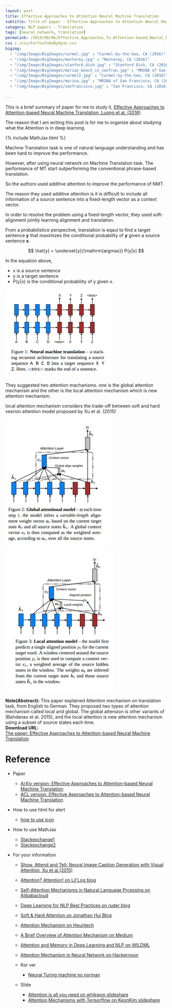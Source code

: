 ```yaml
---
layout: post
title: Effective Approaches to Attention Neural Machine Translation
subtitle: Title of paper - Effective Approaches to Attention Neural Machine Translation
category: NLP papers - Translation
tags: [neural_network, translation]
permalink: /2019/08/06/Effective_Approaches_To_Attention-based_Neural_Machine_Translation/
css : /css/ForYouTubeByHyun.css
bigimg: 
  - "/img/Image/BigImages/carmel.jpg" : "Carmel-by-the-Sea, CA (2016)"
  - "/img/Image/BigImages/monterey.jpg" : "Monterey, CA (2016)"
  - "/img/Image/BigImages/stanford_dish.jpg" : "Stanford Dish, CA (2016)"
  - "/img/Image/BigImages/marian_beach_in_sanfran.jpg" : "MRINA of San Francisco, CA (2016)"
  - "/img/Image/BigImages/carmel2.jpg" : "Carmel-by-the-Sea, CA (2016)"
  - "/img/Image/BigImages/marina.jpg" : "MRINA of San Francisco, CA (2016)"
  - "/img/Image/BigImages/sanfrancisco.jpg" : "San Francisco, CA (2016)"
  
---
```


This is a brief summary of paper for me to study it, [Effective Approaches to Attention-based Neural Machine Translation, Luong et al. (2016)](https://arxiv.org/abs/1508.04025) 

The reason that I am writing this post is for me to organize about studying what the Attention is in deep learning.

{% include MathJax.html %}

Machine Translation task is one of natural language understanding and has been hard to improve the performance. 

However, after using neural network on Machine Translation task. The performance of MT start outperforming the conventional phrase-based translation.

So the authors used additive attention to improve the performance of NMT. 

The reason they used additive attention is it is difficult to include all information of a source sentence into a fixed-length vector as a context vector.

In order to resolve the problem using a fixed-length vector, they used soft-alignment jointly learning alignment and translation.

From a probabilistice perspective, translation is eqaul to find a target sentence **y** that maximizes the conditional probability of **y** given a source sentence **x**.

$$ \hat{y} = \underset{y}{\mathrm{argmax}} P(y|x) $$

In the equation above,

 - x is a source sentence
 - y is a target sentence
 - P(y\|x) is the conditional probabliity of y given x. 

![Luong et al.(2016)](/img/Image/NaturalLanguageProcessing/NLPLabs/Paper_Investigation/Translation/2019-08-06-Effective_Approaches_To_Attention-based_Neural_Machine_Translation/Neural_Machine_Translation.png)


They suggested two attention machanisms. one is the global attention mechanism and the other is the local attention mechanism which is new attention mechanism. 

local attention mechanism considers the trade-off between soft and hard vesrion attention model proposed by Xu et al. (2015)

![Global attention model by Luong et al.(2016)](/img/Image/NaturalLanguageProcessing/NLPLabs/Paper_Investigation/Translation/2019-08-06-Effective_Approaches_To_Attention-based_Neural_Machine_Translation/Global_Attention_model.png)

![Local attentio model by Luong et al.(2016)](/img/Image/NaturalLanguageProcessing/NLPLabs/Paper_Investigation/Translation/2019-08-06-Effective_Approaches_To_Attention-based_Neural_Machine_Translation/Local_attention_model.png)


<div class="alert alert-info" role="alert"><i class="fa fa-info-circle"></i> <b>Note(Abstract): </b>
This paper explained Attention mechanism on translation task, from English to German. They proposed two types of attention mechanism called local and global. The global attension is other variants of (Bahdanau et al. 2015), and the local attention is new attention mechanism using a subset of source states each time. 
</div>
    
<div class="alert alert-success" role="alert"><i class="fa fa-paperclip fa-lg"></i> <b>Download URL: </b><br>
  <a href="https://arxiv.org/abs/1508.04025">The paper: Effective Approaches to Attention-based Neural Machine Translation</a>
</div>

# Reference 

- Paper 
  - [ArXiv version: Effective Approaches to Attention-based Neural Machine Translation](https://arxiv.org/abs/1508.04025)
  - [ACL version: Effective Approaches to Attention-based Neural Machine Translation](https://aclweb.org/anthology/D15-1166)
  
 
- How to use html for alert
  - [how to use icon](http://idratherbewriting.com/documentation-theme-jekyll/mydoc_icons.html)
  
- How to use MathJax
  - [Stackexchange1](https://math.meta.stackexchange.com/questions/5020/mathjax-basic-tutorial-and-quick-reference)
  - [Stackexchange2](https://tex.stackexchange.com/questions/5223/command-for-argmin-or-argmax)
  
- For your information
  - [Show, Attend and Tell: Neural Image Caption Generation with Visual Attention, Xu et al.(2015)](https://arxiv.org/abs/1502.03044)
  - [Attention? Attention! on Lil'Log blog](https://lilianweng.github.io/lil-log/2018/06/24/attention-attention.html)
  - [Self-Attention Mechanisms in Natural Language Prcessing on Alibabacloud](https://www.alibabacloud.com/blog/self-attention-mechanisms-in-natural-language-processing_593968)
  - [Deep Learning for NLP Best Practices on ruder blog](http://ruder.io/deep-learning-nlp-best-practices/index.html#fn2)
  - [Soft & Hard Attention on Jonathan Hui Blog](https://jhui.github.io/2017/03/15/Soft-and-hard-attention/)
  - [Attention Mechanism on Heuritech](https://blog.heuritech.com/2016/01/20/attention-mechanism/)
  - [A Brief Overview of Attention Mechanism on Medium](https://medium.com/syncedreview/a-brief-overview-of-attention-mechanism-13c578ba9129)
  - [Attention and Memory in Deep Learning and NLP on WILDML](http://www.wildml.com/2016/01/attention-and-memory-in-deep-learning-and-nlp/)
  - [Attention Mechanism in Neural Network on Hackernoon](https://hackernoon.com/attention-mechanism-in-neural-network-30aaf5e39512)
  
  
  - Kor ver
    - [Neural Turing machine no norman](https://norman3.github.io/papers/docs/neural_turing_machine.html)
  
  - Slide 
    - [Attention is all you need on whikwon slideshare](https://www.slideshare.net/WhiKwon/attention-mechanism)
    - [Attention Mechanisms with Tensorflow on KeonKim slideshare](https://www.slideshare.net/KeonKim/attention-mechanisms-with-tensorflow)



